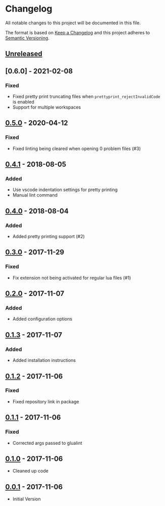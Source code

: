 # Changelog
All notable changes to this project will be documented in this file.

The format is based on [Keep a Changelog](http://keepachangelog.com/en/1.0.0/)
and this project adheres to [Semantic Versioning](http://semver.org/spec/v2.0.0.html).

## [Unreleased]

## [0.6.0] - 2021-02-08
### Fixed
- Fixed pretty print truncating files when `prettyprint_rejectInvalidCode` is enabled
- Support for multiple workspaces

## [0.5.0] - 2020-04-12
### Fixed
- Fixed linting being cleared when opening 0 problem files (#3)

## [0.4.1] - 2018-08-05
### Added
- Use vscode indentation settings for pretty printing
- Manual lint command

## [0.4.0] - 2018-08-04
### Added
- Added pretty printing support (#2)

## [0.3.0] - 2017-11-29
### Fixed
- Fix extension not being activated for regular lua files (#1)

## [0.2.0] - 2017-11-07
### Added
- Added configuration options

## [0.1.3] - 2017-11-07
### Added
- Added installation instructions

## [0.1.2] - 2017-11-06
### Fixed
- Fixed repository link in package

## [0.1.1] - 2017-11-06
### Fixed
- Corrected args passed to glualint

## [0.1.0] - 2017-11-06
- Cleaned up code

## [0.0.1] - 2017-11-06
- Initial Version

[Unreleased]: https://github.com/Goz3rr/vscode-glualint/compare/v0.5.0...HEAD
[0.5.0]: https://github.com/Goz3rr/vscode-glualint/compare/v0.4.1...v0.5.0
[0.4.1]: https://github.com/Goz3rr/vscode-glualint/compare/v0.4.0...v0.4.1
[0.4.0]: https://github.com/Goz3rr/vscode-glualint/compare/v0.3.0...v0.4.0
[0.3.0]: https://github.com/Goz3rr/vscode-glualint/compare/v0.2.0...v0.3.0
[0.2.0]: https://github.com/Goz3rr/vscode-glualint/compare/v0.1.3...v0.2.0
[0.1.3]: https://github.com/Goz3rr/vscode-glualint/compare/v0.1.2...v0.1.3
[0.1.2]: https://github.com/Goz3rr/vscode-glualint/compare/v0.1.1...v0.1.2
[0.1.1]: https://github.com/Goz3rr/vscode-glualint/compare/v0.1.0...v0.1.1
[0.1.0]: https://github.com/Goz3rr/vscode-glualint/compare/v0.0.1...v0.1.0
[0.0.1]: https://github.com/Goz3rr/vscode-glualint/commit/3553fd574848aef7dbcfd1fa1b9215cdab4563da